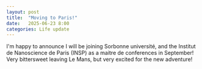 ```yaml
---
layout: post
title:  "Moving to Paris!"
date:   2025-06-23 8:00
categories: Life update
---
```


<p>
I'm happy to announce I will be joining Sorbonne université, and the Institut de Nanoscience de Paris (INSP) as a maitre de conferences in September!
Very bittersweet leaving Le Mans, but very excited for the new adventure!
</p>
